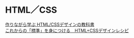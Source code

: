 # HTML／CSS
<a href="https://www.amazon.co.jp/%E4%BD%9C%E3%82%8A%E3%81%AA%E3%81%8C%E3%82%89%E5%AD%A6%E3%81%B6-HTML-CSS%E3%83%87%E3%82%B6%E3%82%A4%E3%83%B3%E3%81%AE%E6%95%99%E7%A7%91%E6%9B%B8-%E9%AB%98%E6%A9%8B-%E6%9C%8B%E4%BB%A3-ebook/dp/B00IP549C2
">作りながら学ぶ HTML/CSSデザインの教科書</a>
<br>
<a href="https://www.amazon.co.jp/%E3%81%93%E3%82%8C%E3%81%8B%E3%82%89%E3%81%AE%E3%80%8C%E6%A8%99%E6%BA%96%E3%80%8D%E3%82%92%E8%BA%AB%E3%81%AB%E3%81%A4%E3%81%91%E3%82%8B-HTML-CSS%E3%83%87%E3%82%B6%E3%82%A4%E3%83%B3%E3%83%AC%E3%82%B7%E3%83%94-%E5%9B%BA%E5%AE%9A%E3%83%AC%E3%82%A4%E3%82%A2%E3%82%A6%E3%83%88%E7%89%88-%E3%82%A8%E3%83%BB%E3%83%93%E3%82%B9%E3%82%B3%E3%83%A0%E3%83%BB%E3%83%86%E3%83%83%E3%82%AF%E3%83%BB%E3%83%A9%E3%83%9C-ebook/dp/B00IWHVLUG/ref=pd_sbs_351_12?_encoding=UTF8&pd_rd_i=B00IWHVLUG&pd_rd_r=30cc7657-263c-11e9-a395-81b790b7098e&pd_rd_w=kVGk8&pd_rd_wg=fmWcn&pf_rd_p=ad2ea29d-ea11-483c-9db2-6b5875bb9b73&pf_rd_r=1T357NCAKXGMEY3M01WE&psc=1&refRID=1T357NCAKXGMEY3M01WE">これからの「標準」を身につける　HTML+CSSデザインレシピ</a>
